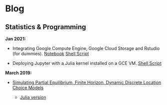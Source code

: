 # Blog


## Statistics & Programming

__Jan 2021:__ 

  - Integrating Google Compute Engine, Google Cloud Storage and Rstudio (for dummies). [Notebook](https://rawcdn.githack.com/johnmorehouse/gcs-rstudio-guide/16f2a3ea03349fa2e62ef61f7353c78e9408c271/gce_notes/gce_notes.html) [Shell Script](https://github.com/johnmorehouse/gcs-rstudio-guide/blob/main/setup_r.sh)
  
  - Deploying Jupyter with a Julia kernel installed on a GCE VM. [Shell Script](https://github.com/johnmorehouse/gcs-rstudio-guide/blob/main/setup_jupyter.sh)

__March 2019:__ 

- [Simulating Partial Equilibrium, Finite Horizon, Dynamic Discrete Location Choice Models](https://rawcdn.githack.com/johnmorehouse/Notes/576a86eae2c32aba414d87f2e5feb28b37644936/discrete_choice/finitehorizon_dsge.html)
  
  - [Julia version](https://rawcdn.githack.com/johnmorehouse/Notes/d0154d957cbb0275eddc2f42f245014a1c6929f9/discrete_choice/partial_eq_julia.html)


